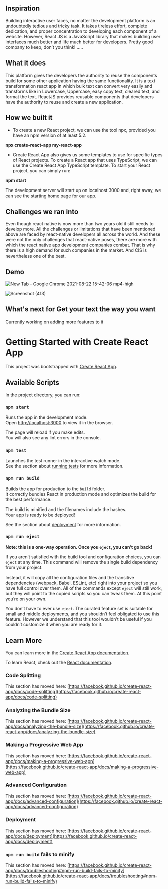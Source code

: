## Inspiration
Building interactive user faces, no matter the development platform is an undoubtedly tedious and tricky task. It takes tireless effort, complete dedication, and proper concentration to developing each component of a website. However, React JS is a JavaScript library that makes building user interfaces much better and life much better for developers. Pretty good company to keep, don’t you think! .....


## What it does
This platform gives the developers the authority to reuse the components build for some other application having the same functionality. It is a text transformation react app in which bulk text can convert very easily and transforms like in Lowercase, Uppercase, easy copy text, cleared text, and format the text. ReactJS provides reusable components that developers have the authority to reuse and create a new application.

## How we built it
- To create a new React project, we can use the tool npx, provided you have an npm version of at least 5.2.

**npx create-react-app my-react-app**

- Create React App also gives us some templates to use for specific types of React projects. To create a React app that uses TypeScript, we can use the Create React App TypeScript template. To start your React project, you can simply run:

**npm start**

The development server will start up on localhost:3000 and, right away, we can see the starting home page for our app.

## Challenges we ran into
Even though react native is now more than two years old it still needs to develop more. All the challenges or limitations that have been mentioned above are faced by react-native developers all across the world. And these were not the only challenges that react-native poses, there are more with which the react native app development companies combat. That is why there is a high demand for such companies in the market. And CIS is nevertheless one of the best.

## Demo

![New Tab - Google Chrome 2021-08-22 15-42-06 mp4-high](https://user-images.githubusercontent.com/68494604/130355757-d75b45cf-c6e2-4711-8b4d-05cde8d8a1b9.gif)

![Screenshot (413)](https://user-images.githubusercontent.com/68494604/130355752-28d75f4a-ed6d-46e7-902c-c37b5ada853e.png)


## What's next for Get your text the way you want
Currently working on adding more features to it 

# Getting Started with Create React App

This project was bootstrapped with [Create React App](https://github.com/facebook/create-react-app).

## Available Scripts

In the project directory, you can run:

### `npm start`

Runs the app in the development mode.\
Open [http://localhost:3000](http://localhost:3000) to view it in the browser.

The page will reload if you make edits.\
You will also see any lint errors in the console.

### `npm test`

Launches the test runner in the interactive watch mode.\
See the section about [running tests](https://facebook.github.io/create-react-app/docs/running-tests) for more information.

### `npm run build`

Builds the app for production to the `build` folder.\
It correctly bundles React in production mode and optimizes the build for the best performance.

The build is minified and the filenames include the hashes.\
Your app is ready to be deployed!

See the section about [deployment](https://facebook.github.io/create-react-app/docs/deployment) for more information.

### `npm run eject`

**Note: this is a one-way operation. Once you `eject`, you can’t go back!**

If you aren’t satisfied with the build tool and configuration choices, you can `eject` at any time. This command will remove the single build dependency from your project.

Instead, it will copy all the configuration files and the transitive dependencies (webpack, Babel, ESLint, etc) right into your project so you have full control over them. All of the commands except `eject` will still work, but they will point to the copied scripts so you can tweak them. At this point you’re on your own.

You don’t have to ever use `eject`. The curated feature set is suitable for small and middle deployments, and you shouldn’t feel obligated to use this feature. However we understand that this tool wouldn’t be useful if you couldn’t customize it when you are ready for it.

## Learn More

You can learn more in the [Create React App documentation](https://facebook.github.io/create-react-app/docs/getting-started).

To learn React, check out the [React documentation](https://reactjs.org/).

### Code Splitting

This section has moved here: [https://facebook.github.io/create-react-app/docs/code-splitting](https://facebook.github.io/create-react-app/docs/code-splitting)

### Analyzing the Bundle Size

This section has moved here: [https://facebook.github.io/create-react-app/docs/analyzing-the-bundle-size](https://facebook.github.io/create-react-app/docs/analyzing-the-bundle-size)

### Making a Progressive Web App

This section has moved here: [https://facebook.github.io/create-react-app/docs/making-a-progressive-web-app](https://facebook.github.io/create-react-app/docs/making-a-progressive-web-app)

### Advanced Configuration

This section has moved here: [https://facebook.github.io/create-react-app/docs/advanced-configuration](https://facebook.github.io/create-react-app/docs/advanced-configuration)

### Deployment

This section has moved here: [https://facebook.github.io/create-react-app/docs/deployment](https://facebook.github.io/create-react-app/docs/deployment)

### `npm run build` fails to minify

This section has moved here: [https://facebook.github.io/create-react-app/docs/troubleshooting#npm-run-build-fails-to-minify](https://facebook.github.io/create-react-app/docs/troubleshooting#npm-run-build-fails-to-minify)

